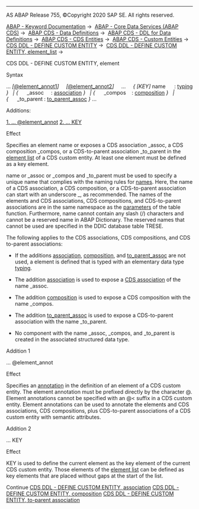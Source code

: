  

* * *

AS ABAP Release 755, ©Copyright 2020 SAP SE. All rights reserved.

[ABAP - Keyword Documentation](https://help.sap.com/doc/abapdocu_755_index_htm/7.55/en-US/abenabap.htm) →  [ABAP - Core Data Services (ABAP CDS)](https://help.sap.com/doc/abapdocu_755_index_htm/7.55/en-US/abencds.htm) →  [ABAP CDS - Data Definitions](https://help.sap.com/doc/abapdocu_755_index_htm/7.55/en-US/abencds_entities.htm) →  [ABAP CDS - DDL for Data Definitions](https://help.sap.com/doc/abapdocu_755_index_htm/7.55/en-US/abencds_f1_ddl_syntax.htm) →  [ABAP CDS - CDS Entities](https://help.sap.com/doc/abapdocu_755_index_htm/7.55/en-US/abencds_view_entity.htm) →  [ABAP CDS - Custom Entities](https://help.sap.com/doc/abapdocu_755_index_htm/7.55/en-US/abencds_custom_entities.htm) →  [CDS DDL - DEFINE CUSTOM ENTITY](https://help.sap.com/doc/abapdocu_755_index_htm/7.55/en-US/abencds_f1_define_custom_entity.htm) →  [CDS DDL - DEFINE CUSTOM ENTITY, element\_list](https://help.sap.com/doc/abapdocu_755_index_htm/7.55/en-US/abencds_f1_custom_element_list.htm) → 

CDS DDL - DEFINE CUSTOM ENTITY, element

Syntax

... *\[*[@element\_annot1](https://help.sap.com/doc/abapdocu_755_index_htm/7.55/en-US/abencds_f1_return_list_annotation.htm)*\]*
    *\[*[@element\_annot2](https://help.sap.com/doc/abapdocu_755_index_htm/7.55/en-US/abencds_f1_return_list_annotation.htm)*\]*
    ...
    *{* *\[*KEY*\]* name      : [typing](https://help.sap.com/doc/abapdocu_755_index_htm/7.55/en-US/abencds_typing.htm) *}*
  *|* *{*      \_assoc     : [association](https://help.sap.com/doc/abapdocu_755_index_htm/7.55/en-US/abencds_f1_custom_association.htm) *}*
  *|* *{*      \_compos    : [composition](https://help.sap.com/doc/abapdocu_755_index_htm/7.55/en-US/abencds_f1_custom_composition.htm) *}*
  *|* *{*      \_to\_parent : [to\_parent\_assoc](https://help.sap.com/doc/abapdocu_755_index_htm/7.55/en-US/abencds_f1_custom_tp_association.htm) *}* ...

Additions:

[1\. ... @element\_annot](#!ABAP_ADDITION_1@1@)
[2\. ... KEY](#!ABAP_ADDITION_2@2@)

Effect

Specifies an element name or exposes a CDS association \_assoc, a CDS composition \_compos, or a CDS-to-parent association \_to\_parent in the [element list](https://help.sap.com/doc/abapdocu_755_index_htm/7.55/en-US/abencds_f1_custom_element_list.htm) of a CDS custom entity. At least one element must be defined as a key element.

name or \_assoc or \_compos and \_to\_parent must be used to specify a unique name that complies with the naming rules for [names](https://help.sap.com/doc/abapdocu_755_index_htm/7.55/en-US/abencds_general_syntax_rules.htm). Here, the name of a CDS association, a CDS composition, or a CDS-to-parent association can start with an underscore \_, as recommended. The names of the elements and CDS associations, CDS compositions, and CDS-to-parent associations are in the same namespace as the [parameters](https://help.sap.com/doc/abapdocu_755_index_htm/7.55/en-US/abencds_f1_func_parameter_list.htm) of the table function. Furthermore, name cannot contain any slash (/) characters and cannot be a reserved name in ABAP Dictionary. The reserved names that cannot be used are specified in the DDIC database table TRESE.

The following applies to the CDS associations, CDS compositions, and CDS to-parent associations:

-   If the additions [association](https://help.sap.com/doc/abapdocu_755_index_htm/7.55/en-US/abencds_f1_custom_association.htm), [composition](https://help.sap.com/doc/abapdocu_755_index_htm/7.55/en-US/abencds_f1_custom_composition.htm), and [to\_parent\_assoc](https://help.sap.com/doc/abapdocu_755_index_htm/7.55/en-US/abencds_f1_custom_tp_association.htm) are not used, a element is defined that is typed with an elementary data type [typing](https://help.sap.com/doc/abapdocu_755_index_htm/7.55/en-US/abencds_typing.htm).

-   The addition [association](https://help.sap.com/doc/abapdocu_755_index_htm/7.55/en-US/abencds_f1_custom_association.htm) is used to expose a [CDS association](https://help.sap.com/doc/abapdocu_755_index_htm/7.55/en-US/abencds_association_glosry.htm "Glossary Entry") of the name \_assoc.

-   The addition [composition](https://help.sap.com/doc/abapdocu_755_index_htm/7.55/en-US/abencds_f1_custom_composition.htm) is used to expose a CDS composition with the name \_compos.

-   The addition [to\_parent\_assoc](https://help.sap.com/doc/abapdocu_755_index_htm/7.55/en-US/abencds_f1_custom_tp_association.htm) is used to expose a CDS-to-parent association with the name \_to\_parent.

-   No component with the name \_assoc, \_compos, and \_to\_parent is created in the associated structured data type.
    

Addition 1

... @element\_annot

Effect

Specifies an [annotation](https://help.sap.com/doc/abapdocu_755_index_htm/7.55/en-US/abencds_annotation_glosry.htm "Glossary Entry") in the definition of an element of a CDS custom entity. The element annotation must be prefixed directly by the character @. Element annotations cannot be specified with an @< suffix in a CDS custom entity. Element annotations can be used to annotate the elements and CDS associations, CDS compositions, plus CDS-to-parent associations of a CDS custom entity with semantic attributes.

Addition 2

... KEY

Effect

KEY is used to define the current element as the key element of the current CDS custom entity. Those elements of the [element list](https://help.sap.com/doc/abapdocu_755_index_htm/7.55/en-US/abencds_f1_custom_element_list.htm) can be defined as key elements that are placed without gaps at the start of the list.

Continue
[CDS DDL - DEFINE CUSTOM ENTITY, association](https://help.sap.com/doc/abapdocu_755_index_htm/7.55/en-US/abencds_f1_custom_association.htm)
[CDS DDL - DEFINE CUSTOM ENTITY, composition](https://help.sap.com/doc/abapdocu_755_index_htm/7.55/en-US/abencds_f1_custom_composition.htm)
[CDS DDL - DEFINE CUSTOM ENTITY, to-parent association](https://help.sap.com/doc/abapdocu_755_index_htm/7.55/en-US/abencds_f1_custom_tp_association.htm)
